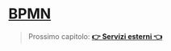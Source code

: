 # [BPMN](https://github.com/MisterDev/ACME-agency/blob/master/bpmn)



> Prossimo capitolo: [**👉 Servizi esterni 👈**](external-services.md)

